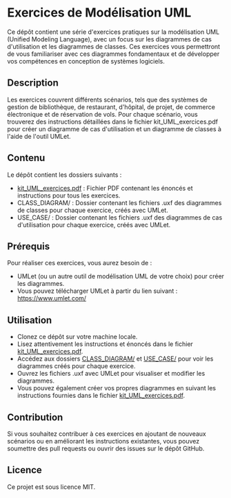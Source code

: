 # Exercices de Modélisation UML

Ce dépôt contient une série d'exercices pratiques sur la modélisation UML (Unified Modeling Language), avec un focus sur les diagrammes de cas d'utilisation et les diagrammes de classes. Ces exercices vous permettront de vous familiariser avec ces diagrammes fondamentaux et de développer vos compétences en conception de systèmes logiciels.

## Description

Les exercices couvrent différents scénarios, tels que des systèmes de gestion de bibliothèque, de restaurant, d'hôpital, de projet, de commerce électronique et de réservation de vols. Pour chaque scénario, vous trouverez des instructions détaillées dans le fichier kit_UML_exercices.pdf pour créer un diagramme de cas d'utilisation et un diagramme de classes à l'aide de l'outil UMLet.

## Contenu

Le dépôt contient les dossiers suivants :

- [kit_UML_exercices.pdf](https://github.com/JulesGalante/exercices-UML/blob/main/kit_UML_exercices.pdf) : Fichier PDF contenant les énoncés et instructions pour tous les exercices.
- CLASS_DIAGRAM/ : Dossier contenant les fichiers .uxf des diagrammes de classes pour chaque exercice, créés avec UMLet.
- USE_CASE/ : Dossier contenant les fichiers .uxf des diagrammes de cas d'utilisation pour chaque exercice, créés avec UMLet.

## Prérequis

Pour réaliser ces exercices, vous aurez besoin de :

- UMLet (ou un autre outil de modélisation UML de votre choix) pour créer les diagrammes. 
- Vous pouvez télécharger UMLet à partir du lien suivant : https://www.umlet.com/

## Utilisation

- Clonez ce dépôt sur votre machine locale.
- Lisez attentivement les instructions et énoncés dans le fichier [kit_UML_exercices.pdf](https://github.com/JulesGalante/exercices-UML/blob/main/kit_UML_exercices.pdf).
- Accédez aux dossiers [CLASS_DIAGRAM/](https://github.com/JulesGalante/exercices-UML/tree/main/CLASS_DIAGRAM) et [USE_CASE/](https://github.com/JulesGalante/exercices-UML/tree/main/USE_CASE) pour voir les diagrammes créés pour chaque exercice.
- Ouvrez les fichiers .uxf avec UMLet pour visualiser et modifier les diagrammes.
- Vous pouvez également créer vos propres diagrammes en suivant les instructions fournies dans le fichier [kit_UML_exercices.pdf](https://github.com/JulesGalante/exercices-UML/blob/main/kit_UML_exercices.pdf).

## Contribution

Si vous souhaitez contribuer à ces exercices en ajoutant de nouveaux scénarios ou en améliorant les instructions existantes, vous pouvez soumettre des pull requests ou ouvrir des issues sur le dépôt GitHub.

## Licence

Ce projet est sous licence MIT.

